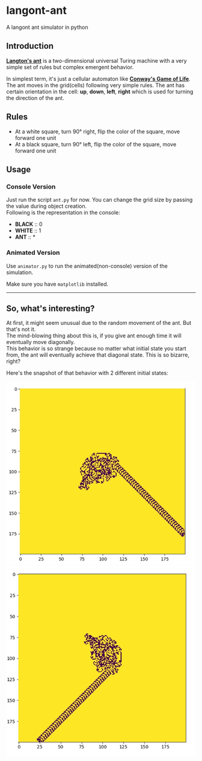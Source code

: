 # langont-ant
A langont ant simulator in python

## Introduction
[**Langton's ant**](https://en.wikipedia.org/wiki/Langton%27s_ant) is a two-dimensional universal Turing machine 
with a very simple set of rules but complex emergent behavior.  

In simplest term, it's just a cellular automaton like [**Conway's Game of Life**](https://en.wikipedia.org/wiki/Conway%27s_Game_of_Life).  
The ant moves in the grid(cells) following very simple rules. 
The ant has certain orientation in the cell: **up**, **down**, **left**, **right** which is used for turning the direction of the ant.

## Rules
- At a white square, turn 90° right, flip the color of the square, move forward one unit   
- At a black square, turn 90° left, flip the color of the square, move forward one unit


## Usage

### Console Version
Just run the script `ant.py` for now. You can change the grid size by passing the value during object creation.  
Following is the representation in the console:  
- **BLACK** ::  0
- **WHITE** ::  1
- **ANT**   ::  *

### Animated Version
Use `animator.py` to run the animated(non-console) version of the simulation.

Make sure you have `matplotlib` installed.

-----

## So, what's interesting?
At first, it might seem unusual due to the random movement of the ant. But that's not it.  
The mind-blowing thing about this is, if you give ant enough time it will eventually move diagonally.  
This behavior is so strange because no matter what initial state you start from, the ant will eventually 
achieve that diagonal state. This is so bizarre, right?  

Here's the snapshot of that behavior with 2 different initial states: 

![Figure 1](fig.jpeg)
![Figure 2](fig2.jpeg)


